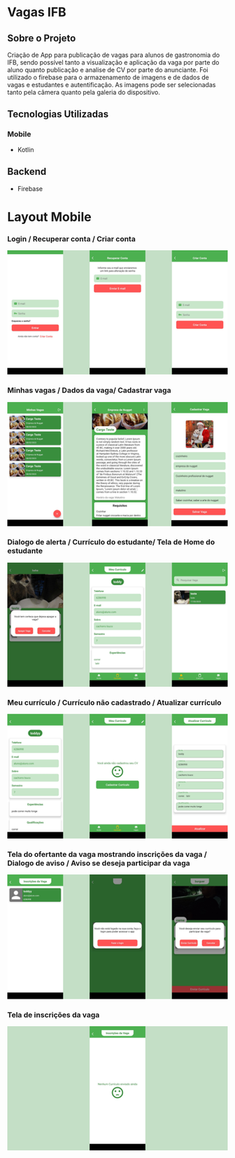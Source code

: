 # Vagas IFB

## Sobre o Projeto
Criação de App para publicação de vagas para alunos de gastronomia do IFB, sendo possível tanto a visualização e aplicação da vaga por parte do aluno quanto publicação e analise de CV por parte do anunciante. Foi utilizado o firebase para o armazenamento de imagens e de dados de vagas e estudantes e autentificação. As imagens pode ser selecionadas tanto pela câmera quanto pela galeria do dispositivo.

## Tecnologias Utilizadas
### Mobile
- Kotlin

## Backend
- Firebase

# Layout Mobile
### Login / Recuperar conta / Criar conta
![Mobile 1](imgs/3.png)

### Minhas vagas / Dados da vaga/ Cadastrar vaga
![Mobile 2](imgs/4.png)

### Dialogo de alerta / Currículo do estudante/ Tela de Home do estudante
![Mobile 3](imgs/5.png)

### Meu currículo / Currículo não cadastrado / Atualizar currículo
![Mobile 4](imgs/6.png)

### Tela do ofertante da vaga mostrando inscrições da vaga / Dialogo de aviso / Aviso se deseja participar da vaga
![Mobile 5](imgs/7.png)

### Tela de inscrições da vaga
![Mobile 6](imgs/8.png)